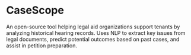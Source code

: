 # CaseScope
An open-source tool helping legal aid organizations support tenants by analyzing historical hearing records. Uses NLP to extract key issues from legal documents, predict potential outcomes based on past cases, and assist in petition preparation.
